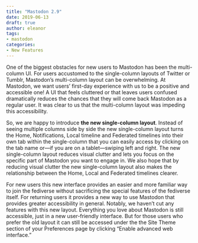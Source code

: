 ```yaml
---
title: "Mastodon 2.9"
date: 2019-06-13
draft: true
author: eleanor
tags:
- mastodon
categories:
- New Features
---
```


One of the biggest obstacles for new users to Mastodon has been the multi-column UI. For users accustomed to the single-column layouts of Twitter or Tumblr, Mastodon’s multi-column layout can be overwhelming. At Mastodon, we want users’ first-day experience with us to be a positive and accessible one! A UI that feels cluttered or that leaves users confused dramatically reduces the chances that they will come back Mastodon as a regular user. It was clear to us that the multi-column layout was impeding this accessibility.

So, we are happy to introduce **the new single-column layout**. Instead of seeing multiple columns side by side the new single-column layout turns the Home, Notifications, Local timeline and Federated timelines into their own tab within the single-column that you can easily access by clicking on the tab name or—if you are on a tablet—swiping left and right. The new single-column layout reduces visual clutter and lets you focus on the specific part of Mastodon you want to engage in. We also hope that by reducing visual clutter the new single-column layout also makes the relationship between the Home, Local and Federated timelines clearer.

For new users this new interface provides an easier and more familiar way to join the fediverse without sacrificing the special features of the fediverse itself. For returning users it provides a new way to use Mastodon that provides greater accessibility in general. Notably, we haven’t cut any features with this new layout. Everything you love about Mastodon is still accessible, just in a new user-friendly interface. But for those users who prefer the old layout it can still be accessed under the the Site Theme section of your Preferences page by clicking “Enable advanced web interface.”
